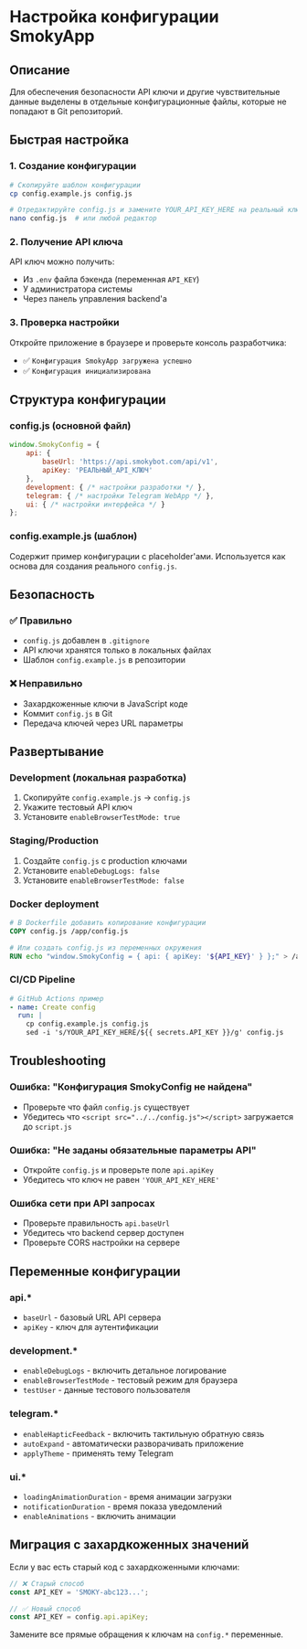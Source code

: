 # Настройка конфигурации SmokyApp

## Описание

Для обеспечения безопасности API ключи и другие чувствительные данные выделены в отдельные конфигурационные файлы, которые не попадают в Git репозиторий.

## Быстрая настройка

### 1. Создание конфигурации

```bash
# Скопируйте шаблон конфигурации
cp config.example.js config.js

# Отредактируйте config.js и замените YOUR_API_KEY_HERE на реальный ключ
nano config.js  # или любой редактор
```

### 2. Получение API ключа

API ключ можно получить:
- Из `.env` файла бэкенда (переменная `API_KEY`)
- У администратора системы
- Через панель управления backend'а

### 3. Проверка настройки

Откройте приложение в браузере и проверьте консоль разработчика:
- ✅ `Конфигурация SmokyApp загружена успешно`
- ✅ `Конфигурация инициализирована`

## Структура конфигурации

### config.js (основной файл)
```javascript
window.SmokyConfig = {
    api: {
        baseUrl: 'https://api.smokybot.com/api/v1',
        apiKey: 'РЕАЛЬНЫЙ_API_КЛЮЧ'
    },
    development: { /* настройки разработки */ },
    telegram: { /* настройки Telegram WebApp */ },
    ui: { /* настройки интерфейса */ }
};
```

### config.example.js (шаблон)
Содержит пример конфигурации с placeholder'ами. Используется как основа для создания реального `config.js`.

## Безопасность

### ✅ Правильно
- `config.js` добавлен в `.gitignore`
- API ключи хранятся только в локальных файлах
- Шаблон `config.example.js` в репозитории

### ❌ Неправильно
- Захардкоженные ключи в JavaScript коде
- Коммит `config.js` в Git
- Передача ключей через URL параметры

## Развертывание

### Development (локальная разработка)
1. Скопируйте `config.example.js` → `config.js`
2. Укажите тестовый API ключ
3. Установите `enableBrowserTestMode: true`

### Staging/Production
1. Создайте `config.js` с production ключами
2. Установите `enableDebugLogs: false`
3. Установите `enableBrowserTestMode: false`

### Docker deployment
```dockerfile
# В Dockerfile добавить копирование конфигурации
COPY config.js /app/config.js

# Или создать config.js из переменных окружения
RUN echo "window.SmokyConfig = { api: { apiKey: '${API_KEY}' } };" > /app/config.js
```

### CI/CD Pipeline
```yaml
# GitHub Actions пример
- name: Create config
  run: |
    cp config.example.js config.js
    sed -i 's/YOUR_API_KEY_HERE/${{ secrets.API_KEY }}/g' config.js
```

## Troubleshooting

### Ошибка: "Конфигурация SmokyConfig не найдена"
- Проверьте что файл `config.js` существует
- Убедитесь что `<script src="../../config.js"></script>` загружается до `script.js`

### Ошибка: "Не заданы обязательные параметры API"
- Откройте `config.js` и проверьте поле `api.apiKey`
- Убедитесь что ключ не равен `'YOUR_API_KEY_HERE'`

### Ошибка сети при API запросах
- Проверьте правильность `api.baseUrl`
- Убедитесь что backend сервер доступен
- Проверьте CORS настройки на сервере

## Переменные конфигурации

### api.*
- `baseUrl` - базовый URL API сервера
- `apiKey` - ключ для аутентификации

### development.*
- `enableDebugLogs` - включить детальное логирование
- `enableBrowserTestMode` - тестовый режим для браузера
- `testUser` - данные тестового пользователя

### telegram.*
- `enableHapticFeedback` - включить тактильную обратную связь
- `autoExpand` - автоматически разворачивать приложение
- `applyTheme` - применять тему Telegram

### ui.*
- `loadingAnimationDuration` - время анимации загрузки
- `notificationDuration` - время показа уведомлений
- `enableAnimations` - включить анимации

## Миграция с захардкоженных значений

Если у вас есть старый код с захардкоженными ключами:

```javascript
// ❌ Старый способ
const API_KEY = 'SMOKY-abc123...';

// ✅ Новый способ  
const API_KEY = config.api.apiKey;
```

Замените все прямые обращения к ключам на `config.*` переменные.
